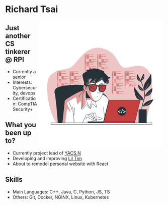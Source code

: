 # **Richard Tsai**

<img align="right" width="400" height="400" src="./img/coding.png">

## Just another CS tinkerer @ RPI
 * Currently a senior
 * Interests: Cybersecurity, devops
 * Certification: CompTIA Security+  

## What you been up to?
 * Currently project lead of [YACS.N](https://github.com/YACS-RCOS/yacs.n)
 * Developing and improving [Lil Tim](https://github.com/RichtXO/Lil-Tim)
 * About to remodel personal website with React

## Skills
* Main Languages: C++, Java, C, Python, JS, TS
* Others: Git, Docker, NGINX, Linux, Kubernetes
